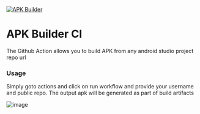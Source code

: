 [![APK Builder](https://github.com/shiveshnavin/apk-builder/actions/workflows/main.yml/badge.svg)](https://github.com/shiveshnavin/apk-builder/actions/workflows/main.yml)

# APK Builder CI
The Github Action allows you to build APK from any android studio project repo url

### Usage
Simply goto actions and click on run workflow and provide your username and public repo. The output apk will be generated as part of build artifacts

![image](https://user-images.githubusercontent.com/16799797/188626094-e014480c-228c-408d-bbb8-efe8821e6b64.png)
